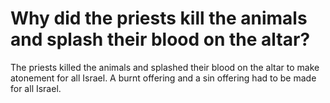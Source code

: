 # Why did the priests kill the animals and splash their blood on the altar?

The priests killed the animals and splashed their blood on the altar to make atonement for all Israel. A burnt offering and a sin offering had to be made for all Israel.
